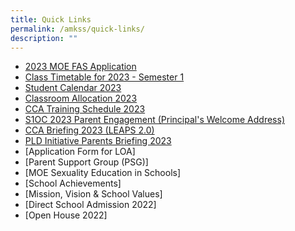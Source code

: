 ```yaml
---
title: Quick Links
permalink: /amkss/quick-links/
description: ""
---
```

* [2023 MOE FAS Application](https://staging.d2qcf83lbf7y8u.amplifyapp.com/about-us/moe-fas/)
* [Class Timetable for 2023 - Semester 1](/files/2023sem1timetable.pdf)
* [Student Calendar 2023](/files/studentcalender.pdf)
* [Classroom Allocation 2023](/files/2023classroomallocation.pdf)
* [CCA Training Schedule 2023](/files/ccatrainingschedule2023.pdf)
* [S1OC 2023 Parent Engagement (Principal's Welcome Address)](/files/sec1oc2023.pdf)
* [CCA Briefing 2023 (LEAPS 2.0)](/files/ccabriefing2023.pdf)
* [PLD Initiative Parents Briefing 2023](/files/2023pld.pdf)
* [Application Form for LOA]
* [Parent Support Group (PSG)]
* [MOE Sexuality Education in Schools]
* [School Achievements]
* [Mission, Vision & School Values]
* [Direct School Admission 2022]
* [Open House 2022]
